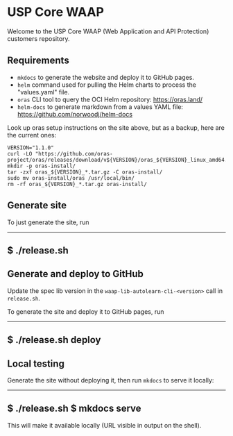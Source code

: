 # USP Core WAAP

Welcome to the USP Core WAAP (Web Application and API Protection) customers repository.

## Requirements

- `mkdocs` to generate the website and deploy it to GitHub pages.
- `helm` command used for pulling the Helm charts to process the "values.yaml" file.
- `oras` CLI tool to query the OCI Helm repository: https://oras.land/
- `helm-docs` to generate markdown from a values YAML file: https://github.com/norwoodj/helm-docs

Look up oras setup instructions on the site above, but as a backup, here are the current ones:

```
VERSION="1.1.0"
curl -LO "https://github.com/oras-project/oras/releases/download/v${VERSION}/oras_${VERSION}_linux_amd64.tar.gz"
mkdir -p oras-install/
tar -zxf oras_${VERSION}_*.tar.gz -C oras-install/
sudo mv oras-install/oras /usr/local/bin/
rm -rf oras_${VERSION}_*.tar.gz oras-install/
```

## Generate site

To just generate the site, run

----
$ ./release.sh
----

## Generate and deploy to GitHub

Update the spec lib version in the `waap-lib-autolearn-cli-<version>` call in `release.sh`.

To generate the site and deploy it to GitHub pages, run

----
$ ./release.sh deploy
----

## Local testing

Generate the site without deploying it, then run `mkdocs` to serve it locally:

----
$ ./release.sh
$ mkdocs serve
----

This will make it available locally (URL visible in output on the shell).

